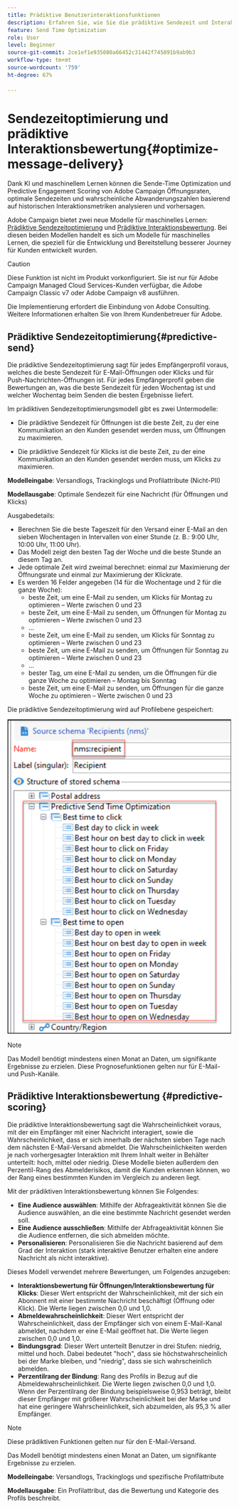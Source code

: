 ```yaml
---
title: Prädiktive Benutzerinteraktionsfunktionen
description: Erfahren Sie, wie Sie die prädiktive Sendezeit und Interaktionsbewertung verwenden
feature: Send Time Optimization
role: User
level: Beginner
source-git-commit: 2ce1ef1e935080a66452c31442f745891b9ab9b3
workflow-type: tm+mt
source-wordcount: '759'
ht-degree: 67%

---
```


# Sendezeitoptimierung und prädiktive Interaktionsbewertung{#optimize-message-delivery}

Dank KI und maschinellem Lernen können die Sende-Time Optimization und Predictive Engagement Scoring von Adobe Campaign Öffnungsraten, optimale Sendezeiten und wahrscheinliche Abwanderungszahlen basierend auf historischen Interaktionsmetriken analysieren und vorhersagen.

Adobe Campaign bietet zwei neue Modelle für maschinelles Lernen: [Prädiktive Sendezeitoptimierung](#predictive-send) und [Prädiktive Interaktionsbewertung](#predictive-scoring). Bei diesen beiden Modellen handelt es sich um Modelle für maschinelles Lernen, die speziell für die Entwicklung und Bereitstellung besserer Journey für Kunden entwickelt wurden.

>[!CAUTION]
>
>Diese Funktion ist nicht im Produkt vorkonfiguriert. Sie ist nur für Adobe Campaign Managed Cloud Services-Kunden verfügbar, die Adobe Campaign Classic v7 oder Adobe Campaign v8 ausführen.
>
>Die Implementierung erfordert die Einbindung von Adobe Consulting. Weitere Informationen erhalten Sie von Ihrem Kundenbetreuer für Adobe.


## Prädiktive Sendezeitoptimierung{#predictive-send}

Die prädiktive Sendezeitoptimierung sagt für jedes Empfängerprofil voraus, welches die beste Sendezeit für E-Mail-Öffnungen oder Klicks und für Push-Nachrichten-Öffnungen ist. Für jedes Empfängerprofil geben die Bewertungen an, was die beste Sendezeit für jeden Wochentag ist und welcher Wochentag beim Senden die besten Ergebnisse liefert.

Im prädiktiven Sendezeitoptimierungsmodell gibt es zwei Untermodelle:

* Die prädiktive Sendezeit für Öffnungen ist die beste Zeit, zu der eine Kommunikation an den Kunden gesendet werden muss, um Öffnungen zu maximieren.

* Die prädiktive Sendezeit für Klicks ist die beste Zeit, zu der eine Kommunikation an den Kunden gesendet werden muss, um Klicks zu maximieren.


**Modelleingabe**: Versandlogs, Trackinglogs und Profilattribute (Nicht-PII)

**Modellausgabe**: Optimale Sendezeit für eine Nachricht (für Öffnungen und Klicks)

Ausgabedetails:

* Berechnen Sie die beste Tageszeit für den Versand einer E-Mail an den sieben Wochentagen in Intervallen von einer Stunde (z. B.: 9:00 Uhr, 10:00 Uhr, 11:00 Uhr).
* Das Modell zeigt den besten Tag der Woche und die beste Stunde an diesem Tag an.
* Jede optimale Zeit wird zweimal berechnet: einmal zur Maximierung der Öffnungsrate und einmal zur Maximierung der Klickrate.
* Es werden 16 Felder angegeben (14 für die Wochentage und 2 für die ganze Woche):
   * beste Zeit, um eine E-Mail zu senden, um Klicks für Montag zu optimieren – Werte zwischen 0 und 23
   * beste Zeit, um eine E-Mail zu senden, um Öffnungen für Montag zu optimieren – Werte zwischen 0 und 23
   * ...
   * beste Zeit, um eine E-Mail zu senden, um Klicks für Sonntag zu optimieren – Werte zwischen 0 und 23
   * beste Zeit, um eine E-Mail zu senden, um Öffnungen für Sonntag zu optimieren – Werte zwischen 0 und 23
   * ...
   * bester Tag, um eine E-Mail zu senden, um die Öffnungen für die ganze Woche zu optimieren – Montag bis Sonntag
   * beste Zeit, um eine E-Mail zu senden, um Öffnungen für die ganze Woche zu optimieren – Werte zwischen 0 und 23


Die prädiktive Sendezeitoptimierung wird auf Profilebene gespeichert:

![](assets/sto-schema.png)


>[!NOTE]
>
>Das Modell benötigt mindestens einen Monat an Daten, um signifikante Ergebnisse zu erzielen. Diese Prognosefunktionen gelten nur für E-Mail- und Push-Kanäle.


## Prädiktive Interaktionsbewertung {#predictive-scoring}

Die prädiktive Interaktionsbewertung sagt die Wahrscheinlichkeit voraus, mit der ein Empfänger mit einer Nachricht interagiert, sowie die Wahrscheinlichkeit, dass er sich innerhalb der nächsten sieben Tage nach dem nächsten E-Mail-Versand abmeldet. Die Wahrscheinlichkeiten werden je nach vorhergesagter Interaktion mit Ihrem Inhalt weiter in Behälter unterteilt: hoch, mittel oder niedrig. Diese Modelle bieten außerdem den Perzentil-Rang des Abmelderisikos, damit die Kunden erkennen können, wo der Rang eines bestimmten Kunden im Vergleich zu anderen liegt.

Mit der prädiktiven Interaktionsbewertung können Sie Folgendes:

* **Eine Audience auswählen**: Mithilfe der Abfrageaktivität können Sie die Audience auswählen, an die eine bestimmte Nachricht gesendet werden soll.
* **Eine Audience ausschließen**: Mithilfe der Abfrageaktivität können Sie die Audience entfernen, die sich abmelden möchte.
* **Personalisieren**: Personalisieren Sie die Nachricht basierend auf dem Grad der Interaktion (stark interaktive Benutzer erhalten eine andere Nachricht als nicht interaktive).

Dieses Modell verwendet mehrere Bewertungen, um Folgendes anzugeben:

* **Interaktionsbewertung für Öffnungen/Interaktionsbewertung für Klicks**: Dieser Wert entspricht der Wahrscheinlichkeit, mit der sich ein Abonnent mit einer bestimmte Nachricht beschäftigt (Öffnung oder Klick). Die Werte liegen zwischen 0,0 und 1,0.
* **Abmeldewahrscheinlichkeit**: Dieser Wert entspricht der Wahrscheinlichkeit, dass der Empfänger sich von einem E-Mail-Kanal abmeldet, nachdem er eine E-Mail geöffnet hat. Die Werte liegen zwischen 0,0 und 1,0.
* **Bindungsgrad**: Dieser Wert unterteilt Benutzer in drei Stufen: niedrig, mittel und hoch. Dabei bedeutet &quot;hoch&quot;, dass sie höchstwahrscheinlich bei der Marke bleiben, und &quot;niedrig&quot;, dass sie sich wahrscheinlich abmelden.
* **Perzentilrang der Bindung**: Rang des Profils in Bezug auf die Abmeldewahrscheinlichkeit. Die Werte liegen zwischen 0,0 und 1,0. Wenn der Perzentilrang der Bindung beispielsweise 0,953 beträgt, bleibt dieser Empfänger mit größerer Wahrscheinlichkeit bei der Marke und hat eine geringere Wahrscheinlichkeit, sich abzumelden, als 95,3 % aller Empfänger.

>[!NOTE]
>
>Diese prädiktiven Funktionen gelten nur für den E-Mail-Versand.
>
>Das Modell benötigt mindestens einen Monat an Daten, um signifikante Ergebnisse zu erzielen.

**Modelleingabe**: Versandlogs, Trackinglogs und spezifische Profilattribute

**Modellausgabe**: Ein Profilattribut, das die Bewertung und Kategorie des Profils beschreibt.
